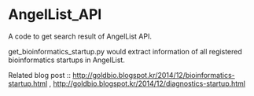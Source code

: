 AngelList_API
=============

A code to get search result of AngelList API.

get_bioinformatics_startup.py would extract
information of all registered bioinformatics startups in AngelList.

Related blog post :: http://goldbio.blogspot.kr/2014/12/bioinformatics-startup.html , http://goldbio.blogspot.kr/2014/12/diagnostics-startup.html


